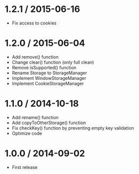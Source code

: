 # 1.2.1 / 2015-06-16
* Fix access to cookies

# 1.2.0 / 2015-06-04
* Add remove() function
* Change clear() function (only full clean)
* Remove isSupported() function
* Rename Storage to StorageManager
* Implement WindowStorageManager
* Implement CookieStorageManager

# 1.1.0 / 2014-10-18
* Add rename() function
* Add copyToOtherStorage() function
* Fix checkKey() function by preventing empty key validation
* Optimize code

# 1.0.0 / 2014-09-02
* First release
